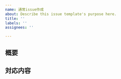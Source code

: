 ```yaml
---
name: 通常issue作成
about: Describe this issue template's purpose here.
title: ''
labels: ''
assignees: ''

---
```


## 概要


## 対応内容
